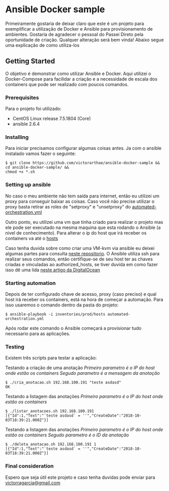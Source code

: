 # Ansible Docker sample

Primeiramente gostaria de deixar claro que este é um projeto para exemplificar a utilização de Docker e Ansible para provisionamento de ambientes.
Gostaria de agradecer o pessoal do Passei Direto pela oportunidade de criação. Qualquer alteração será bem vinda!
Abaixo segue uma explicação de como utiliza-los

## Getting Started

O objetivo é demonstrar como utilizar Ansible e Docker. 
Aqui utilizei o Docker-Compose para facilidar a criação e a necessidade de escala dos containers que pode ser realizado com poucos comandos.

### Prerequisites

Para o projeto foi utilizado:

- CentOS Linux release 7.5.1804 (Core)
- ansible 2.6.4

### Installing

Para iniciar precisamos configurar algumas coisas antes.
Ja com o ansible instalado vamos fazer o seguinte:

```
$ git clone https://github.com/victorarthae/ansible-docker-sample &&
cd ansible-docker-sample/ &&
chmod +x *.sh
```

### Setting up ansible
No caso o meu ambiente não tem saída para internet, então eu utilizei um proxy para conseguir baixar as coisas.
Caso você não precise utilizar o proxy basta retirar as roles de "setproxy" e "unsetproxy" do [automated-orchestration.yml](https://github.com/victorarthae/ansible-docker-sample/blob/master/automated-orchestration.yml)

Outro ponto, eu utilizei uma vm que tinha criado para realizar o projeto mas ele pode ser executado na mesma maquina que esta rodando o Ansible (a nivel de conhecimento).
Para alterar o ip do host que irá receber os containers va até o [hosts](https://github.com/victorarthae/ansible-docker-sample/blob/master/inventories/prod/hosts)

Caso tenha duvida sobre como criar uma VM-kvm via ansible eu deixei algumas partes para consulta [neste repositorio](https://github.com/victorarthae/infra-scripts).
O Ansible utiliza ssh para realizar seus comandos, então certifique-se de seu host ter as chaves criadas e vinculadas ao authorized_hosts, se tiver duvida em como fazer isso dê uma lida [neste artigo da DigitalOcean](https://www.digitalocean.com/community/tutorials/how-to-set-up-ssh-keys--2)

### Starting automation

Depois de ter configurado chave de acesso, proxy (caso preciso) e qual host irá receber os containers, está na hora de começar a automação.
Para isso usaremos o comando dentro da pasta do projeto:

```
$ ansible-playbook -i inventories/prod/hosts automated-orchestration.yml
```

Após rodar este comando o Ansible começará a provisionar tudo necessario para as aplicações.

### Testing

Existem três scripts para testar a aplicação:

Testando a criação de uma anotação
*Primeiro parametro é o IP do host onde estão os containers*
*Segudo parametro é a mensagem da anotação*
```
$ ./cria_anotacao.sh 192.168.100.191 "teste asdasd"
OK
```

Testando a listagem das anotações
*Primeiro parametro é o IP do host onde estão os containers*
```
$ ./listar_anotacoes.sh 192.168.100.191
[{"Id":1,"Text":"`teste asdasd` = ''","CreateDate":"2018-10-03T18:39:21.000Z"}]
```

Testando a listagem das anotações 
*Primeiro parametro é o IP do host onde estão os containers*
*Segudo parametro é o ID da anotação*
```
$ ./deleta_anotacao.sh 192.168.100.191 1
[{"Id":1,"Text":"`teste asdasd` = ''","CreateDate":"2018-10-03T18:39:21.000Z"}]
```

### Final consideration

Espero que seja útil este projeto e caso tenha duvidas pode enviar para victorragarcia@gmail.com


